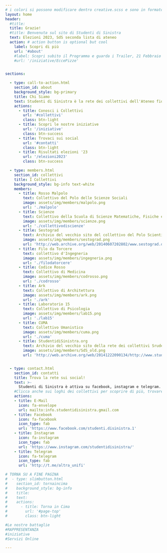 ```yaml
---
# i colori si possono modificare dentro creative.scss e sono in formato hex
layout: home
header:
  #title:
  title: Grazie!
  #title: Benvenutə sul sito di Studenti di Sinistra
  text: Elezioni 2023, SdS seconda lista di ateneo
  action: # action button is optional but cool
    label: Scopri di più
    url: '#about'
    #label: Scopri subito il Programma e guarda i Trailer, 21 Febbraio - 4 Aprile
    #url: '/iniziative/EccePizze'


sections:

  - type: call-to-action.html
    section_id: about
    background_style: bg-primary
    title: Chi Siamo
    text: Studenti di Sinistra è la rete dei collettivi dell'Ateneo fiorentino, un'organizzazione politica attiva dal 1991, completamente indipendente da partiti e associazioni. Questo significa che, a differenza di altre liste universitarie, non abbiamo nessun finanziamento o aiuto economico alle spalle e dobbiamo cavarcela da solə nelle nostre iniziative. Vuol dire anche che quello che facciamo lo facciamo perché pensiamo sia giusto farlo, non come ‘gavetta’ per arrivare più in alto o per favorire questo o quell’altro partito o sindacato. Come te, siamo studentə che quotidianamente attraversano gli spazi dell’Università, delle biblioteche e delle mense; in sede, fuori sede e pendolari; matricole, in procinto di laurearsi o a metà del proprio percorso. Ciò che condividiamo è la volontà di incidere sulla realtà in cui viviamo, a partire dal mondo dell’istruzione, per arrivare ad una società più equa, libera e consapevole. Siamo dislocatə in tutti i plessi UniFi, ed è principalmente in questi luoghi che svolgiamo le nostre attività, secondo i nostri principi fondamentali; inclusività, auto-organizzazione, anti-fascismo, anti-capitalismo, anti-sessismo.
    actions:
      - title: Conosci i Collettivi
        url: '#collettivi'
        class: btn-light
      - title: Scopri le nostre iniziative
        url: '/iniziative'
        class: btn-success
      - title: Trovaci sui social
        url: '#contatti'
        class: btn-light
      - title: Risultati elezioni '23
        url: '/elezioni2023'
        class: btn-success

  - type: members.html
    section_id: collettivi
    title: I Collettivi
    background_style: bg-info text-white
    members:
      - title: Rosso Malpolo
        text: Collettivo del Polo delle Scienze Sociali
        image: assets/img/members/malpolo.png
        url: './malpolo'
      - title: Scienze
        text: Collettivo della Scuola di Scienze Matematiche, Fisiche e Naturali
        image: assets/img/members/scienze.png
        url: './collettivodiscienze'
      - title: Sestograd
        text: Archivio del vecchio sito del collettivo del Polo Scientifico di Sesto Fiorentino
        image: assets/img/members/sestograd.png
        url: 'http://web.archive.org/web/20140607202802/www.sestograd.org/'
      - title: Filo da Torcere
        text: collettivo d'Ingegneria
        image: assets/img/members/ingegneria.png
        url: './filodatorcere'
      - title: Codice Rosso
        text: Collettivo di Medicina
        image: assets/img/members/codrosso.png
        url: './codrosso'
      - title: Ark
        text: Collettivo di Architettura
        image: assets/img/members/ark.png
        url: './ark'
      - title: Laboratorio 15
        text: Collettivo di Psicologia
        image: assets/img/members/lab15.png
        url: './lab15'
      - title: CUMA
        text: Collettivo Umanistico
        image: assets/img/members/cuma.png
        url: './cuma'
      - title: StudentidiSinistra.org
        text: Archivio del vecchio sito della rete dei collettivi Srudenti di Sinistra
        image: assets/img/members/SdS_old.png
        url: 'http://web.archive.org/web/20141222090134/http://www.studentidisinistra.org/'


  - type: contact.html
    section_id: contatti
    title: Trova la rete sui social!
    text: >-
      Studenti di Sinistra è attiva su facebook, instagram e telegram.
    #Clicca anche sui loghi dei collettivi per scoprire di più, trovare le loro pagine e contatti.
    actions:
    - title: E-Mail
      icon: fa-envelope
      url: mailto:info.studentidisinistra.gmail.com
    - title: Facebook
      icon: fa-facebook
      icon_type: fab
      url: 'https://www.facebook.com/studenti.disinistra.1'
    - title: Instagram
      icon: fa-instagram
      icon_type: fab
      url: 'https://www.instagram.com/studentidisinistra/'
    - title: Telegram
      icon: fa-telegram
      icon_type: fab
      url: 'http://t.me/altra_unifi'

# TORNA SU A FINE PAGINA
#  - type: slimbutton.html
#    section_id: tornaincima
#    background_style: bg-info
#    title:
#    text:
#    actions:
#      - title: Torna in Cima
#        url: '#page-top'
#        class: btn-light

#Le nostre battaglie
#RAPPRESENTANZA
#iniziative
#Servizi Online

---
```

